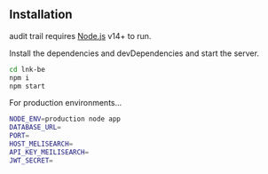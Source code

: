 
## Installation

 audit trail requires [Node.js](https://nodejs.org/) v14+ to run.

Install the dependencies and devDependencies and start the server.

```sh
cd lnk-be
npm i
npm start
```

For production environments...
```sh
NODE_ENV=production node app
DATABASE_URL=
PORT=
HOST_MELISEARCH=
API_KEY_MEILISEARCH=
JWT_SECRET=
```

